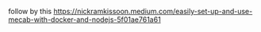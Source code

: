 follow by this
https://nickramkissoon.medium.com/easily-set-up-and-use-mecab-with-docker-and-nodejs-5f01ae761a61
